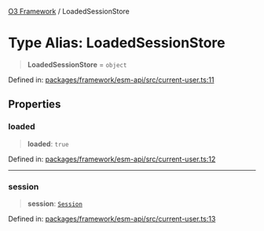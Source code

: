 [O3 Framework](../API.md) / LoadedSessionStore

# Type Alias: LoadedSessionStore

> **LoadedSessionStore** = `object`

Defined in: [packages/framework/esm-api/src/current-user.ts:11](https://github.com/habeshabro/openmrs-esm-core/blob/main/packages/framework/esm-api/src/current-user.ts#L11)

## Properties

### loaded

> **loaded**: `true`

Defined in: [packages/framework/esm-api/src/current-user.ts:12](https://github.com/habeshabro/openmrs-esm-core/blob/main/packages/framework/esm-api/src/current-user.ts#L12)

***

### session

> **session**: [`Session`](../interfaces/Session.md)

Defined in: [packages/framework/esm-api/src/current-user.ts:13](https://github.com/habeshabro/openmrs-esm-core/blob/main/packages/framework/esm-api/src/current-user.ts#L13)
